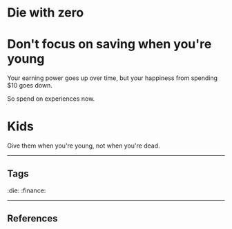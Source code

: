 # Die with zero

# Don't focus on saving when you're young

Your earning power goes up over time, but your happiness from spending $10 goes down.

So spend on experiences now.

# Kids

Give them when you're young, not when you're dead.

---
## Tags
:die:
:finance:

---
## References




